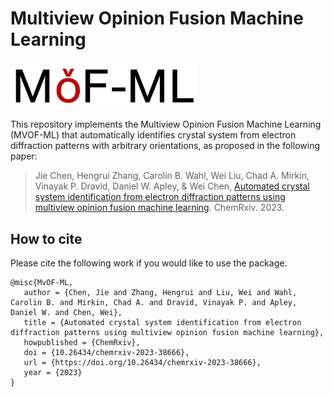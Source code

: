 # Multiview Opinion Fusion Machine Learning

<img src="mvof-ml-logo.png" alt="logo" width="300"/>

This repository implements the Multiview Opinion Fusion Machine Learning (MVOF-ML) that automatically identifies crystal system from electron diffraction patterns with arbitrary orientations, as proposed in the following paper:
> Jie Chen, Hengrui Zhang, Carolin B. Wahl, Wei Liu, Chad A. Mirkin, Vinayak P. Dravid, Daniel W. Apley, & Wei Chen,  [Automated crystal system identification from electron diffraction patterns using multiview opinion fusion machine learning](https://doi.org/10.26434/chemrxiv-2023-38666). ChemRxiv. 2023.

## How to cite

Please cite the following work if you would like to use the package.
```
@misc{MvOF-ML,
   author = {Chen, Jie and Zhang, Hengrui and Liu, Wei and Wahl, Carolin B. and Mirkin, Chad A. and Dravid, Vinayak P. and Apley, Daniel W. and Chen, Wei},
   title = {Automated crystal system identification from electron diffraction patterns using multiview opinion fusion machine learning},
   howpublished = {ChemRxiv},
   doi = {10.26434/chemrxiv-2023-38666},
   url = {https://doi.org/10.26434/chemrxiv-2023-38666},
   year = {2023}
}
```
